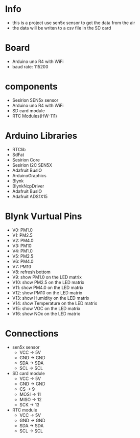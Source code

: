 # Info

- this is a project use sen5x sensor to get the data from the air
- the data will be writen to a csv file in the SD card

# Board

- Arduino uno R4 with WiFi
- baud rate: 115200

# components

- Sesirion SEN5x sensor
- Arduino uno R4 with WiFi
- SD card module
- RTC Modules(HW-111)

# Arduino Libraries

- RTClib
- SdFat
- Sesirion Core
- Sesirion I2C SEN5X
- Adafruit BusIO
- ArduinoGraphics
- Blynk
- BlynkNcpDriver
- Adafruit BusIO
- Adafruit ADS1X15

# Blynk Vurtual Pins

- V0: PM1.0
- V1: PM2.5
- V2: PM4.0
- V3: PM10
- V4: PM1.0
- V5: PM2.5
- V6: PM4.0
- V7: PM10
- V8: refresh bottom
- V9: show PM1.0 on the LED matrix
- V10: show PM2.5 on the LED matrix
- V11: show PM4.0 on the LED matrix
- V12: show PM10 on the LED matrix
- V13: show Humidity on the LED matrix
- V14: show Temperature on the LED matrix
- V15: show VOC on the LED matrix
- V16: show NOx on the LED matrix

# Connections

- sen5x sensor
  - VCC -> 5V
  - GND -> GND
  - SDA -> SDA
  - SCL -> SCL
- SD card module
  - VCC -> 5V
  - GND -> GND
  - CS -> 9
  - MOSI -> 11
  - MISO -> 12
  - SCK -> 13
- RTC module
  - VCC -> 5V
  - GND -> GND
  - SDA -> SDA
  - SCL -> SCL
